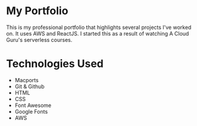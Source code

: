 # My Portfolio

This is my professional portfolio that highlights several projects I've worked on. It uses AWS and ReactJS. I started this as a result of watching A Cloud Guru's serverless courses.

# Technologies Used

- Macports
- Git & Github
- HTML
- CSS
- Font Awesome
- Google Fonts
- AWS
